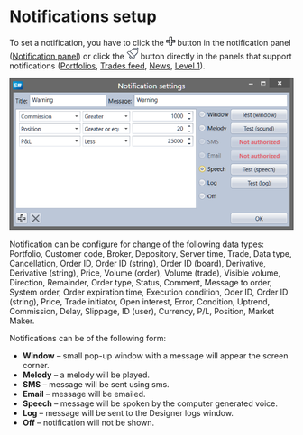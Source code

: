 # Notifications setup

To set a notification, you have to click the ![Designer Creation tool 00](../../../images/designer_creation_tool_00.png) button in the notification panel ([Notification panel](notification_panel.md)) or click the ![Designer Alert Bell](../../../images/designer_alert_bell.png) button directly in the panels that support notifications ([Portfolios](../user_interface/portfolios.md), [Trades feed](../user_interface/components/trades_feed.md), [News](../user_interface/components/news.md), [Level 1](../user_interface/components/level_1.md)).

![Designer Notifications Setting](../../../images/designer_notifications_setting.png)

Notification can be configure for change of the following data types: Portfolio, Customer code, Broker, Depository, Server time, Trade, Data type, Cancellation, Order ID, Order ID (string), Order ID (board), Derivative, Derivative (string), Price, Volume (order), Volume (trade), Visible volume, Direction, Remainder, Order type, Status, Comment, Message to order, System order, Order expiration time, Execution condition, Oder ID, Order ID (string), Price, Trade initiator, Open interest, Error, Condition, Uptrend, Commission, Delay, Slippage, ID (user), Currency, P\/L, Position, Market Maker.

Notifications can be of the following form:

- **Window** – small pop\-up window with a message will appear the screen corner.
- **Melody** – a melody will be played.
- **SMS** – message will be sent using sms.
- **Email** – message will be emailed.
- **Speech** – message will be spoken by the computer generated voice.
- **Log** – message will be sent to the Designer logs window.
- **Off** – notification will not be shown.
